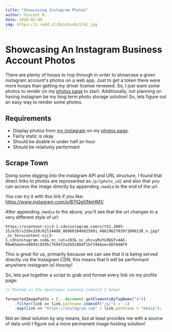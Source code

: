 ```yaml
---
title: "Showcasing Instagram Photos"
author: Vincent B.
date: 2020-02-09
img: https://i.redd.it/8a1z5un6z1741.jpg
---
```


# Showcasing An Instagram Business Account Photos

There are plenty of hoops to hop through in order to showcase a given instagram account's photos on a web app. Just to get a token there were more hoops than getting my driver license renewed. So, I just want some photos to render on my [photos page](https://vwbthree.me/photos) to start. Additionally, not planning on having instagram be my long term photo storage solution! So, lets figure out an easy way to render some photos.

## Requirements

-   Display photos from [my instagram](https://instagram.com/vwbthree) on my [photos page](https://vwbthree.me/photos).
-   Fairly static is okay
-   Should be doable in under half an hour
-   Should be relatively performant

## Scrape Town

Doing some digging into the instagram API and URL structure, I found that direct links to photos are represented as `/p/{photo_id}` and also that you can access the image directly by appending `/media` to the end of the url.

You can try it with this link if you like: https://www.instagram.com/p/B7tQgGNpHM1/

After appending `/media` to the above, you'll see that the url changes to a very different style of url:

```
https://scontent-sjc3-1.cdninstagram.com/v/t51.2885-15/e35/s320x320/82134480_869603846825991_4862962703971096138_n.jpg?_nc_ht=scontent-sjc3-1.cdninstagram.com&_nc_cat=103&_nc_ohc=yRaYLRDGfv4AX-R6wKh&oh=d4893c9295c7b94f2a269188df1bf344&oe=5EFA9AF9
```

This is great for us, primarily because we can see that it is being served directly via the Instagram CDN, this means that it will be performant anywhere instagram is! Hooray!

So, lets put together a script to grab and format every link on my profile page:

```js
// Posted in the developer console (sketch I know)

formattedImagePaths = [...document.getElementsByTagName("a")]
    .filter(link => link.pathname.indexOf("/p/") > -1)
    .map(link => "https://instagram.com" + link.pathname + "media");
```

Not an ideal solution by any means, but at least provides me with a source of data until I figure out a more permanent image hosting solution!
